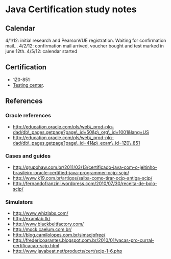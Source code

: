 Java Certification study notes
==============================

Calendar
--------

4/1/12: initial research and PearsonVUE registration. Waiting for confirmation mail...
4/2/12: confirmation mail arrived, voucher bought and test marked in june 12th.
4/5/12: calendar started

Certification
-------------

* 1Z0-851
* [Testing center](http://www7.pearsonvue.com/Dispatcher?application=VTCLocator&action=actStartApp&v=W2L&cid=554).

References
----------

### Oracle references

* http://education.oracle.com/pls/web\_prod-plq-dad/db\_pages.getpage?page\_id=50&p\_org\_id=1001&lang=US
* http://education.oracle.com/pls/web\_prod-plq-dad/db\_pages.getpage?page\_id=41&p\_exam\_id=1Z0\_851

### Cases and guides

* http://grupohaw.com.br/2011/03/13/certificado-java-com-o-jeitinho-brasileiro-oracle-certified-java-programmer-ocjp-scjp/
* http://www.k19.com.br/artigos/saiba-como-tirar-ocjp-antiga-scjp/
* http://fernandofranzini.wordpress.com/2010/07/30/receita-de-bolo-scjp/

### Simulators

* http://www.whizlabs.com/
* http://examlab.tk/
* http://www.blackbeltfactory.com/
* http://mock.caelum.com.br/
* http://blog.camilolopes.com.br/simscjpfree/
* http://fredericoarantes.blogspot.com.br/2010/01/vacas-pro-curral-certificacao-scjp.html
* http://www.javabeat.net/products/cert/scjp-1-6.php
